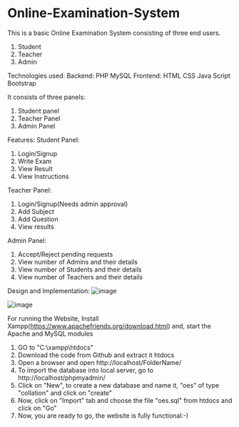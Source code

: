 # Online-Examination-System

This is a basic Online Examination System consisting of three end users. 
1. Student
2. Teacher 
3. Admin

Technologies used:
Backend:
PHP
MySQL
Frontend:
HTML
CSS
Java Script
Bootstrap

It consists of three panels:
1. Student panel
2. Teacher Panel
3. Admin Panel

Features:
Student Panel:
1.	Login/Signup
2.	Write Exam
3.	View Result
4.	View Instructions

Teacher Panel:
1. Login/Signup(Needs admin approval)
2. Add Subject
3. Add Question
4. View results

Admin Panel:
1. Accept/Reject pending requests
2. View number of Admins and their details
3. View number of Students and their details
4. View number of Teachers and their details

Design and Implementation:
![image](https://user-images.githubusercontent.com/45827542/123217271-02d5cf80-d4e8-11eb-8a83-71d4783a855b.png)

![image](https://user-images.githubusercontent.com/45827542/123222122-3e26cd00-d4ed-11eb-9556-3a81c6c12bcd.png)



For running the Website,
Install Xampp(https://www.apachefriends.org/download.html)
and, start the Apache and MySQL modules
1. GO to "C:\xampp\htdocs"
2. Download the code from Github and extract it htdocs
3. Open a browser and open http://localhost/FolderName/ 
4. To import the database into local server, go to http://localhost/phpmyadmin/
5. Click on "New", to create a new database and name it, "oes" of type "collation" and click on "create"
6. Now, click on "Import" tab and choose the file "oes.sql" from htdocs and click on "Go"
7. Now, you are ready to go, the website is fully functional:-)
